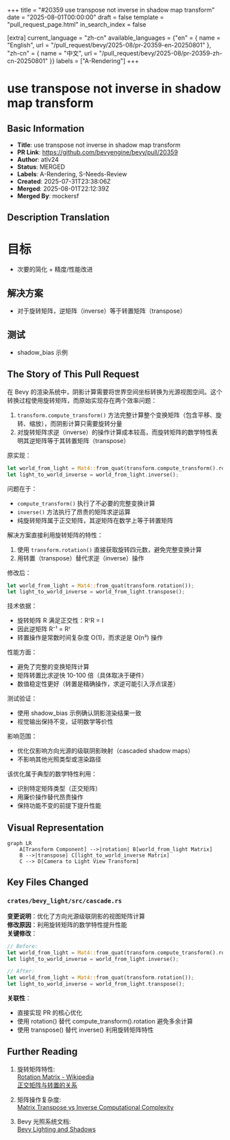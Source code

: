+++
title = "#20359 use transpose not inverse in shadow map transform"
date = "2025-08-01T00:00:00"
draft = false
template = "pull_request_page.html"
in_search_index = false

[extra]
current_language = "zh-cn"
available_languages = {"en" = { name = "English", url = "/pull_request/bevy/2025-08/pr-20359-en-20250801" }, "zh-cn" = { name = "中文", url = "/pull_request/bevy/2025-08/pr-20359-zh-cn-20250801" }}
labels = ["A-Rendering"]
+++

# use transpose not inverse in shadow map transform

## Basic Information
- **Title**: use transpose not inverse in shadow map transform
- **PR Link**: https://github.com/bevyengine/bevy/pull/20359
- **Author**: atlv24
- **Status**: MERGED
- **Labels**: A-Rendering, S-Needs-Review
- **Created**: 2025-07-31T23:38:06Z
- **Merged**: 2025-08-01T22:12:39Z
- **Merged By**: mockersf

## Description Translation
# 目标

- 次要的简化 + 精度/性能改进

## 解决方案

- 对于旋转矩阵，逆矩阵（inverse）等于转置矩阵（transpose）

## 测试

- shadow_bias 示例

## The Story of This Pull Request

在 Bevy 的渲染系统中，阴影计算需要将世界空间坐标转换为光源视图空间。这个转换过程使用旋转矩阵，而原始实现存在两个效率问题：

1. `transform.compute_transform()` 方法完整计算整个变换矩阵（包含平移、旋转、缩放），而阴影计算只需要旋转分量
2. 对旋转矩阵求逆（inverse）的操作计算成本较高，而旋转矩阵的数学特性表明其逆矩阵等于其转置矩阵（transpose）

原实现：
```rust
let world_from_light = Mat4::from_quat(transform.compute_transform().rotation);
let light_to_world_inverse = world_from_light.inverse();
```

问题在于：
- `compute_transform()` 执行了不必要的完整变换计算
- `inverse()` 方法执行了昂贵的矩阵求逆运算
- 纯旋转矩阵属于正交矩阵，其逆矩阵在数学上等于转置矩阵

解决方案直接利用旋转矩阵的特性：
1. 使用 `transform.rotation()` 直接获取旋转四元数，避免完整变换计算
2. 用转置（transpose）替代求逆（inverse）操作

修改后：
```rust
let world_from_light = Mat4::from_quat(transform.rotation());
let light_to_world_inverse = world_from_light.transpose();
```

技术依据：
- 旋转矩阵 R 满足正交性：RᵀR = I
- 因此逆矩阵 R⁻¹ = Rᵀ
- 转置操作是常数时间复杂度 O(1)，而求逆是 O(n³) 操作

性能方面：
- 避免了完整的变换矩阵计算
- 矩阵转置比求逆快 10-100 倍（具体取决于硬件）
- 数值稳定性更好（转置是精确操作，求逆可能引入浮点误差）

测试验证：
- 使用 shadow_bias 示例确认阴影渲染结果一致
- 视觉输出保持不变，证明数学等价性

影响范围：
- 优化仅影响方向光源的级联阴影映射（cascaded shadow maps）
- 不影响其他光照类型或渲染路径

该优化属于典型的数学特性利用：
- 识别特定矩阵类型（正交矩阵）
- 用廉价操作替代昂贵操作
- 保持功能不变的前提下提升性能

## Visual Representation

```mermaid
graph LR
    A[Transform Component] -->|rotation| B[world_from_light Matrix]
    B -->|transpose| C[light_to_world_inverse Matrix]
    C --> D[Camera to Light View Transform]
```

## Key Files Changed

### `crates/bevy_light/src/cascade.rs`
**变更说明**：优化了方向光源级联阴影的视图矩阵计算  
**修改原因**：利用旋转矩阵的数学特性提升性能  
**关键修改**：
```rust
// Before:
let world_from_light = Mat4::from_quat(transform.compute_transform().rotation);
let light_to_world_inverse = world_from_light.inverse();

// After:
let world_from_light = Mat4::from_quat(transform.rotation());
let light_to_world_inverse = world_from_light.transpose();
```
**关联性**：
- 直接实现 PR 的核心优化
- 使用 rotation() 替代 compute_transform().rotation 避免多余计算
- 使用 transpose() 替代 inverse() 利用旋转矩阵特性

## Further Reading

1. 旋转矩阵特性:  
   [Rotation Matrix - Wikipedia](https://en.wikipedia.org/wiki/Rotation_matrix#Properties)  
   [正交矩阵与转置的关系](https://mathworld.wolfram.com/OrthogonalMatrix.html)

2. 矩阵操作复杂度:  
   [Matrix Transpose vs Inverse Computational Complexity](https://scicomp.stackexchange.com/questions/13973/complexity-of-transpose-and-inverse)

3. Bevy 光照系统文档:  
   [Bevy Lighting and Shadows](https://bevyengine.org/learn/book/features/rendering/lighting/)